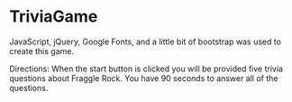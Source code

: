 # TriviaGame

JavaScript, jQuery, Google Fonts, and a little bit of bootstrap was used to create this game.

Directions:
When the start button is clicked you will be provided five trivia questions about Fraggle Rock. You have 90 seconds to answer all of the questions.

<!-- When the "Finished!" button is selected the timer should stop and you are provided your score.  I still have some work to do on this part.-->
